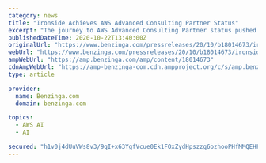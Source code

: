 ```yaml
---
category: news
title: "Ironside Achieves AWS Advanced Consulting Partner Status"
excerpt: "The journey to AWS Advanced Consulting Partner status pushed us to gain valuable understanding of AWS and services like Amazon QuickSight, Amazon SageMaker, Amazon Redshift, and more, which ..."
publishedDateTime: 2020-10-22T13:40:00Z
originalUrl: "https://www.benzinga.com/pressreleases/20/10/b18014673/ironside-achieves-aws-advanced-consulting-partner-status"
webUrl: "https://www.benzinga.com/pressreleases/20/10/b18014673/ironside-achieves-aws-advanced-consulting-partner-status"
ampWebUrl: "https://amp.benzinga.com/amp/content/18014673"
cdnAmpWebUrl: "https://amp-benzinga-com.cdn.ampproject.org/c/s/amp.benzinga.com/amp/content/18014673"
type: article

provider:
  name: Benzinga.com
  domain: benzinga.com

topics:
  - AWS AI
  - AI

secured: "h1v0j4dUuVWs8v3/9qI+x63YgfVcue0Ek1FOxZydHpszzg6bzhooPHfMMQEHFU+f04w+ZV89bdVu8kbZAt3PZMYjy05/mYj4IPSKsa2vp0GRNVve6TxH3Y21+Z79xQK1EX+nkBKDgUCQgkpYatzS3ivhaN7OYp10QMmBTQIgo7gYaKLOR2hS6e2q/BIPR6DnHI/71hZtkBknhPVxqeSeAG4rbbvjeafwYTQ/NtJFrLqgSzqgwiyMosqKYsBck+XK/XoRiOOrgqfSlpeAe9yUVckZ6GrsL30DBvhRo5hWs1n+zDXNGqM2GmsGROjudy7KNxnIF5nO9JO6r7IirfyhBOtsU72VZHij0atswgJSIEs=;k+acdHGD9C3p+1BH/4iuNA=="
---
```


